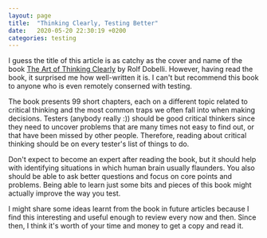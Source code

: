 ```yaml
---
layout: page
title:  "Thinking Clearly, Testing Better"
date:   2020-05-20 22:30:19 +0200
categories: testing
---
```


I guess the title of this article is as catchy as the cover and name of the book [The Art of Thinking Clearly](https://www.amazon.com/dp/B00AJP267G/ref=cm_sw_em_r_mt_dp_U_NlzXEbKWD0QQW) by Rolf Dobelli. However, having read the book, it surprised me how well-written it is. I can't but recommend this book to anyone who is even remotely conserned with testing.

The book presents 99 short chapters, each on a different topic related to critical thinking and the most common traps we often fall into when making decisions. Testers (anybody really :)) should be good critical thinkers since they need to uncover problems that are many times not easy to find out, or that have been missed by other people. Therefore, reading about critical thinking should be on every tester's list of things to do.

Don't expect to become an expert after reading the book, but it should help with identifying situations in which human brain usually flaunders. You also should be able to ask better questions and focus on core points and problems. Being able to learn just some bits and pieces of this book might actually improve the way you test.

I might share some ideas learnt from the book in future articles because I find this interesting and useful enough to review every now and then. Since then, I think it's worth of your time and money to get a copy and read it.
